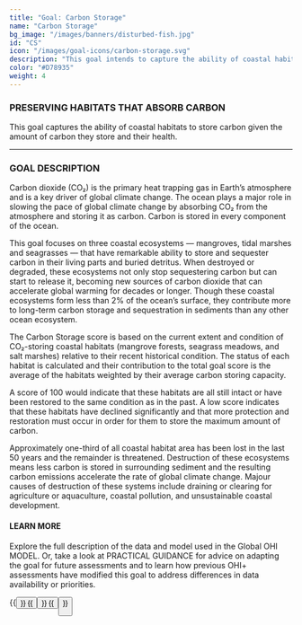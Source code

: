 ```yaml
---
title: "Goal: Carbon Storage"
name: "Carbon Storage"
bg_image: "/images/banners/disturbed-fish.jpg"
id: "CS"
icon: "/images/goal-icons/carbon-storage.svg"
description: "This goal intends to capture the ability of coastal habitats to remove carbon given their carbon uptake rate and health conditions."
color: "#D78935"
weight: 4
---
```


### PRESERVING HABITATS THAT ABSORB CARBON

This goal captures the ability of coastal habitats to store carbon given the amount of carbon they store and their health.


----

### GOAL DESCRIPTION
Carbon dioxide (CO₂) is the primary heat trapping gas in Earth’s atmosphere and is a key driver of global climate change. The ocean plays a major role in slowing the pace of global climate change by absorbing CO₂ from the atmosphere and storing it as carbon. Carbon is stored in every component of the ocean. 

This goal focuses on three coastal ecosystems — mangroves, tidal marshes and seagrasses — that have remarkable ability to store and sequester carbon in their living parts and buried detritus. When destroyed or degraded, these ecosystems not only stop sequestering carbon but can start to release it, becoming new sources of carbon dioxide that can accelerate global warming for decades or longer.  Though these coastal ecosystems form less than 2% of the ocean’s surface, they contribute more to long-term carbon storage and sequestration in sediments than any other ocean ecosystem.

The Carbon Storage score is based on the current extent and condition of CO₂-storing coastal habitats (mangrove forests, seagrass meadows, and salt marshes) relative to their recent historical condition. The status of each habitat is calculated and their contribution to the total goal score is the average of the habitats weighted by their average carbon storing capacity. 

A score of 100 would indicate that these habitats are all still intact or have been restored to the same condition as in the past. A low score indicates that these habitats have declined significantly and that more protection and restoration must occur in order for them to store the maximum amount of carbon.

Approximately one-third of all coastal habitat area has been lost in the last 50 years and the remainder is threatened.  Destruction of these ecosystems means less carbon is stored in surrounding sediment and the resulting carbon emissions accelerate the rate of global climate change.  Majour causes of destruction of these systems include draining or clearing for agriculture or aquaculture, coastal pollution, and unsustainable coastal development.

#### LEARN MORE
Explore the full description of the data and model used in the Global OHI MODEL. Or, take a look at PRACTICAL GUIDANCE for advice on adapting the goal for future assessments and to learn how previous OHI+ assessments have modified this goal to address differences in data availability or priorities.

{{<button text="OHI Model" link="https://ohi-science.org/ohi-methods/goals/goal-models-data.html#carbon-storage" icon="/images/misc/microscope-icon.svg" >}}
{{<button text="Practical Guidance" link="/guidance/carbon-storage" icon="/images/misc/directions-icon.svg" >}}
{{<button text="Download Infographic" link=images/infographs/CS.png icon="images/goal-icons/carbon-storage.svg" >}}